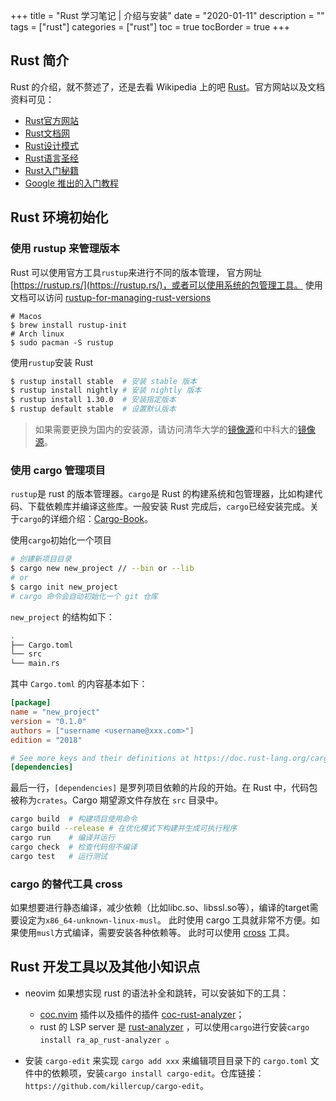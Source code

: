 +++
title = "Rust 学习笔记 | 介绍与安装"
date = "2020-01-11"
description = ""
tags = ["rust"]
categories = ["rust"]
toc = true
tocBorder = true
+++

## Rust 简介

Rust 的介绍，就不赘述了，还是去看 Wikipedia 上的吧 [Rust](https://zh.wikipedia.org/wiki/Rust)。官方网站以及文档资料可见：
- [Rust官方网站](https://www.rust-lang.org/)
- [Rust文档网](https://rustwiki.org/)
- [Rust设计模式](http://chuxiuhong.com/chuxiuhong-rust-patterns-zh/intro.html)
- [Rust语言圣经](https://course.rs/about-book.html)
- [Rust入门秘籍](https://rust-book.junmajinlong.com/)
- [Google 推出的入门教程](https://google.github.io/comprehensive-rust/welcome.html)

## Rust 环境初始化

### 使用 rustup 来管理版本
Rust 可以使用官方工具`rustup`来进行不同的版本管理，
官方网址 [https://rustup.rs/](https://rustup.rs/)，或者可以使用系统的包管理工具。
使用文档可以访问 [rustup-for-managing-rust-versions](https://rustwiki.org/zh-CN/edition-guide/rust-2018/rustup-for-managing-rust-versions.html)

```shell
# Macos
$ brew install rustup-init
# Arch linux
$ sudo pacman -S rustup
```

使用`rustup`安装 Rust

```bash
$ rustup install stable  # 安装 stable 版本
$ rustup install nightly # 安装 nightly 版本
$ rustup install 1.30.0  # 安装指定版本
$ rustup default stable  # 设置默认版本
```

> 如果需要更换为国内的安装源，请访问清华大学的[镜像源](https://mirrors.tuna.tsinghua.edu.cn/help/rustup/)和中科大的[镜像源](https://mirrors.ustc.edu.cn/help/rust-static.html)。

### 使用 cargo 管理项目
`rustup`是 rust 的版本管理器。`cargo`是 Rust 的构建系统和包管理器，比如构建代码、下载依赖库并编译这些库。一般安装 Rust 完成后，`cargo`已经安装完成。关于`cargo`的详细介绍：[Cargo-Book](https://doc.rust-lang.org/cargo/)。

 使用`cargo`初始化一个项目
```bash
# 创建新项目目录
$ cargo new new_project // --bin or --lib
# or
$ cargo init new_project
# cargo 命令会自动初始化一个 git 仓库
```

`new_project` 的结构如下：
```bash
.
├── Cargo.toml
└── src
└── main.rs
```

其中 `Cargo.toml` 的内容基本如下：
```toml
[package]
name = "new_project"
version = "0.1.0"
authors = ["username <username@xxx.com>"]
edition = "2018"

# See more keys and their definitions at https://doc.rust-lang.org/cargo/reference/manifest.html
[dependencies]
```

最后一行，`[dependencies]` 是罗列项目依赖的片段的开始。在 Rust 中，代码包被称为`crates`。Cargo 期望源文件存放在 `src` 目录中。
```bash
cargo build  # 构建项目使用命令
cargo build --release # 在优化模式下构建并生成可执行程序
cargo run    # 编译并运行
cargo check  # 检查代码但不编译
cargo test   # 运行测试
```

### cargo 的替代工具 cross
如果想要进行静态编译，减少依赖（比如libc.so、libssl.so等），编译的target需要设定为`x86_64-unknown-linux-musl`。
此时使用 cargo 工具就非常不方便。如果使用`musl`方式编译，需要安装各种依赖等。
此时可以使用 [cross](https://github.com/cross-rs/cross) 工具。

## Rust 开发工具以及其他小知识点

- neovim 如果想实现 rust 的语法补全和跳转，可以安装如下的工具：  
    - [coc.nvim](https://github.com/neoclide/coc.nvim) 插件以及插件的插件 [coc-rust-analyzer](https://github.com/fannheyward/coc-rust-analyzer)；
    - rust 的 LSP server 是 [rust-analyzer](https://github.com/rust-analyzer/rust-analyzer) ，可以使用`cargo`进行安装`cargo install ra_ap_rust-analyzer `。

- 安装 `cargo-edit` 来实现 `cargo add xxx` 来编辑项目目录下的 `cargo.toml`
  文件中的依赖项，安装`cargo install cargo-edit`。仓库链接：`https://github.com/killercup/cargo-edit`。
